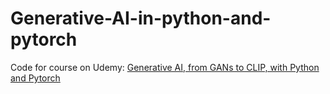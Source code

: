 # Generative-AI-in-python-and-pytorch
Code for course on Udemy: [Generative AI, from GANs to CLIP, with Python and Pytorch](https://www.udemy.com/course/generative-creative-ai-from-gans-to-clip-with-python-and-pytorch/)
